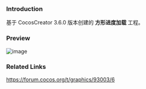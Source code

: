 ### Introduction
基于 CocosCreator 3.6.0 版本创建的 **方形进度加载** 工程。

### Preview
![image](../../../gif/202206/2022063001.gif)

### Related Links
https://forum.cocos.org/t/graphics/93003/6